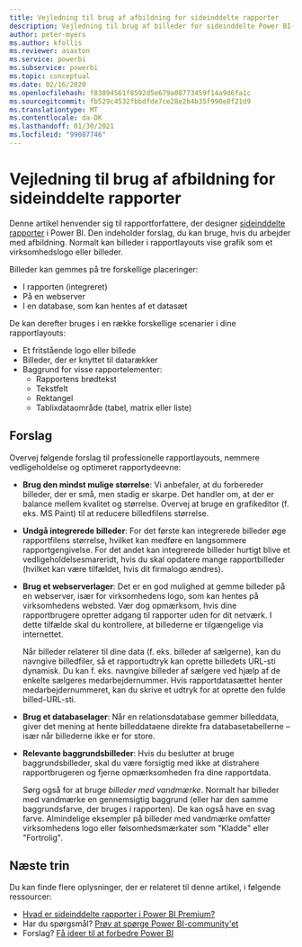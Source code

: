 ```yaml
---
title: Vejledning til brug af afbildning for sideinddelte rapporter
description: Vejledning til brug af billeder for sideinddelte Power BI-rapporter.
author: peter-myers
ms.author: kfollis
ms.reviewer: asaxton
ms.service: powerbi
ms.subservice: powerbi
ms.topic: conceptual
ms.date: 02/16/2020
ms.openlocfilehash: f83894561f8592d5e679a08773459f14a9d6fa1c
ms.sourcegitcommit: fb529c4532fbbdfde7ce28e2b4b35f990e8f21d9
ms.translationtype: MT
ms.contentlocale: da-DK
ms.lasthandoff: 01/30/2021
ms.locfileid: "99087746"
---
```

# <a name="image-use-guidance-for-paginated-reports"></a>Vejledning til brug af afbildning for sideinddelte rapporter

Denne artikel henvender sig til rapportforfattere, der designer [sideinddelte rapporter](../paginated-reports/paginated-reports-report-builder-power-bi.md) i Power BI. Den indeholder forslag, du kan bruge, hvis du arbejder med afbildning. Normalt kan billeder i rapportlayouts vise grafik som et virksomhedslogo eller billeder.

Billeder kan gemmes på tre forskellige placeringer:

- I rapporten (integreret)
- På en webserver
- I en database, som kan hentes af et datasæt

De kan derefter bruges i en række forskellige scenarier i dine rapportlayouts:

- Et fritstående logo eller billede
- Billeder, der er knyttet til datarækker
- Baggrund for visse rapportelementer:
  - Rapportens brødtekst
  - Tekstfelt
  - Rektangel
  - Tablixdataområde (tabel, matrix eller liste)

## <a name="suggestions"></a>Forslag

Overvej følgende forslag til professionelle rapportlayouts, nemmere vedligeholdelse og optimeret rapportydeevne:

- **Brug den mindst mulige størrelse**: Vi anbefaler, at du forbereder billeder, der er små, men stadig er skarpe. Det handler om, at der er balance mellem kvalitet og størrelse. Overvej at bruge en grafikeditor (f. eks. MS Paint) til at reducere billedfilens størrelse.
- **Undgå integrerede billeder**: For det første kan integrerede billeder øge rapportfilens størrelse, hvilket kan medføre en langsommere rapportgengivelse. For det andet kan integrerede billeder hurtigt blive et vedligeholdelsesmareridt, hvis du skal opdatere mange rapportbilleder (hvilket kan være tilfældet, hvis dit firmalogo ændres).
- **Brug et webserverlager**: Det er en god mulighed at gemme billeder på en webserver, især for virksomhedens logo, som kan hentes på virksomhedens websted. Vær dog opmærksom, hvis dine rapportbrugere opretter adgang til rapporter uden for dit netværk. I dette tilfælde skal du kontrollere, at billederne er tilgængelige via internettet.

    Når billeder relaterer til dine data (f. eks. billeder af sælgerne), kan du navngive billedfiler, så et rapportudtryk kan oprette billedets URL-sti dynamisk. Du kan f. eks. navngive billeder af sælgere ved hjælp af de enkelte sælgeres medarbejdernummer. Hvis rapportdatasættet henter medarbejdernummeret, kan du skrive et udtryk for at oprette den fulde billed-URL-sti.
- **Brug et databaselager**: Når en relationsdatabase gemmer billeddata, giver det mening at hente billeddataene direkte fra databasetabellerne – især når billederne ikke er for store.
- **Relevante baggrundsbilleder**: Hvis du beslutter at bruge baggrundsbilleder, skal du være forsigtig med ikke at distrahere rapportbrugeren og fjerne opmærksomheden fra dine rapportdata. 

    Sørg også for at bruge _billeder med vandmærke_. Normalt har billeder med vandmærke en gennemsigtig baggrund (eller har den samme baggrundsfarve, der bruges i rapporten). De kan også have en svag farve. Almindelige eksempler på billeder med vandmærke omfatter virksomhedens logo eller følsomhedsmærkater som "Kladde" eller "Fortrolig".

## <a name="next-steps"></a>Næste trin

Du kan finde flere oplysninger, der er relateret til denne artikel, i følgende ressourcer:

- [Hvad er sideinddelte rapporter i Power BI Premium?](../paginated-reports/paginated-reports-report-builder-power-bi.md)
- Har du spørgsmål? [Prøv at spørge Power BI-community'et](https://community.powerbi.com/)
- Forslag? [Få ideer til at forbedre Power BI](https://ideas.powerbi.com/)
